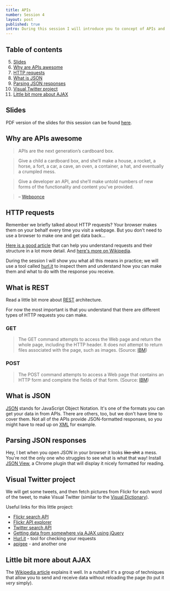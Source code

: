 ```yaml
---
title: APIs
number: Session 4
layout: post
published: true
intro: During this session I will introduce you to concept of APIs and hopefully will get you forever hooked on fetching data off the wild corners of the web and doing something cool with it. Also, ALL THE ACRONYMS
---
```


## Table of contents

5. [Slides](#slides)
4. [Why are APIs awesome](#why_are_apis_awesome)
5. [HTTP requests](#http_requests)
5. [What is JSON](#what_is_json)
5. [Parsing JSON responses](#parsing_json_responses)
5. [Visual Twitter project](#visual_twitter_project)
5. [Little bit more about AJAX](#little_bit_more_about_ajax)

## Slides

PDF version of the slides for this session can be found [here](/creative-coding-2012/assets/creative_coding_2012_session4_apis.pdf).

## Why are APIs awesome

> APIs are the next generation’s cardboard box.

> Give a child a cardboard box, and she’ll make a house, a rocket, a horse, a fort, a car, a cave, an oven, a container, a hat, and eventually a crumpled mess.

> Give a developer an API, and she’ll make untold numbers of new forms of the functionality and content you’ve provided. 

> – [Webponce](http://webponce.com/rants/2012/11/apis-are-our-next-generations-cardboard-box/)

## HTTP requests

Remember we briefly talked about HTTP requests? Your browser makes them on your behalf every time you visit a webpage. But you don't need to use a browser to make one and get data back...

[Here is a good article](http://djce.org.uk/dumprequest) that can help you understand requests and their structure in a lot more detail. And [here's more on Wikipedia](http://en.wikipedia.org/wiki/Hypertext_Transfer_Protocol#Request_methods).

During the session I will show you what all this means in practice; we will use a tool called [hurl.it](http://hurl.it/) to inspect them and understand how you can make them and what to do with the response you receive.

## What is REST

Read a little bit more about [REST](http://en.wikipedia.org/wiki/Representational_state_transfer) architecture. 

For now the most important is that you understand that there are different types of HTTP requests you can make.

### GET 

> The GET command attempts to access the Web page and return the whole page, including the HTTP header. It does not attempt to return files associated with the page, such as images. (Source: [IBM](http://pic.dhe.ibm.com/infocenter/tivihelp/v3r1/index.jsp?topic=%2Fcom.ibm.itcamISM.doc%2Frg%2Fconcept%2FISM_Ref_HTTP_guideline_request.html))

### POST

> The POST command attempts to access a Web page that contains an HTTP form and complete the fields of that form. (Source: [IBM](http://pic.dhe.ibm.com/infocenter/tivihelp/v3r1/index.jsp?topic=%2Fcom.ibm.itcamISM.doc%2Frg%2Fconcept%2FISM_Ref_HTTP_guideline_request.html))

## What is JSON

[JSON](http://json.org/) stands for JavaScript Object Notation. It's one of the formats you can get your data in from APIs. There are others, too, but we don't have time to cover them. Not all of the APIs provide JSON-formatted responses, so you might have to read up on [XML](http://en.wikipedia.org/wiki/Xml) for example.

## Parsing JSON responses

Hey, I bet when you open JSON in your browser it looks <del>like shit</del> a mess. You're not the only one who struggles to see what is what that way! Install [JSON View](https://chrome.google.com/webstore/detail/jsonview/chklaanhfefbnpoihckbnefhakgolnmc), a Chrome plugin that will display it nicely formatted for reading. 

## Visual Twitter project

We will get some tweets, and then fetch pictures from Flickr for each word of the tweet, to make Visual Twitter (similar to the [Visual Dictionary](http://thevisualdictionary.net/)).

Useful links for this little project:

* [Flickr search API](http://www.flickr.com/services/api/flickr.photos.search.html)
* [Flickr API explorer](http://www.flickr.com/services/api/explore/flickr.photos.search)
* [Twitter search API](https://dev.twitter.com/docs/api/1/get/search)
* [Getting data from somewhere via AJAX using jQuery](http://api.jquery.com/jQuery.ajax/)
* [Hurl.it](http://www.hurl.it/) - tool for checking your requests
* [apigee](https://apigee.com) - and another one

## Little bit more about AJAX

The [Wikipedia article](http://en.wikipedia.org/wiki/Ajax_(programming)) explains it well. In a nutshell it's a group of techniques that allow you to send and receive data without reloading the page (to put it *very* simply).






[1]: http://www.netmagazine.com/tutorials/javascript-debugging-beginners
[2]: http://www.jslint.com/
[3]: http://www.jshint.com/
[4]: http://wbond.net/sublime_packages/package_control
[5]: https://github.com/uipoet/sublime-jshint
[6]: http://stackoverflow.com/a/5104475/376704